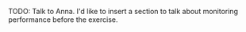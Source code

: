 TODO: Talk to Anna. I'd like to insert a section to talk about monitoring performance before the exercise.